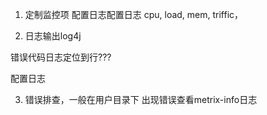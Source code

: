 1. 定制监控项
配置日志配置日志
cpu, load, mem, triffic，

2. 日志输出log4j

错误代码日志定位到行???

配置日志

3. 错误排查，一般在用户目录下
出现错误查看metrix-info日志

